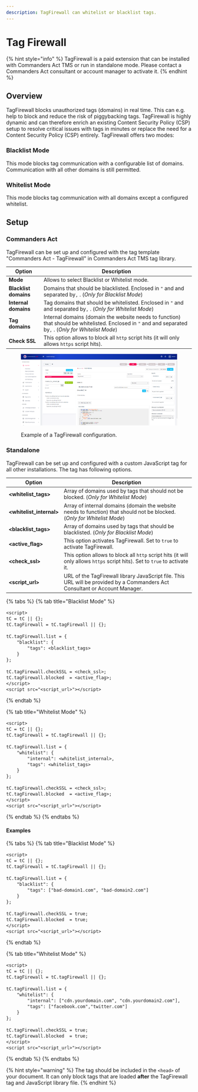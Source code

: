 ```yaml
---
description: TagFirewall can whitelist or blacklist tags.
---
```


# Tag Firewall

{% hint style="info" %}
TagFirewall is a paid extension that can be installed with Commanders Act TMS or run in standalone mode. Please contact a Commanders Act consultant or account manager to activate it.
{% endhint %}

## Overview

TagFirewall blocks unauthorized tags (domains) in real time. This can e.g. help to block and reduce the risk of piggybacking tags. TagFirewall is highly dynamic and can therefore enrich an existing Content Security Policy (CSP) setup to resolve critical issues with tags in minutes or replace the need for a Content Security Policy (CSP) entirely. TagFirewall offers two modes:

### Blacklist Mode

This mode blocks tag communication with a configurable list of domains. Communication with all other domains is still permitted.

### Whitelist Mode

This mode blocks tag communication with all domains except a configured whitelist.

## Setup

### Commanders Act

TagFirewall can be set up and configured with the tag template "Commanders Act - TagFirewall" in Commanders Act TMS tag library.

| Option                | Description                                                                                                                                               |
| --------------------- | --------------------------------------------------------------------------------------------------------------------------------------------------------- |
| **Mode**              | Allows to select Blacklist or Whitelist mode.                                                                                                             |
| **Blacklist domains** | Domains that should be blacklisted. Enclosed in `"` and and separated by`,` . (_Only for Blacklist Mode_)                                                 |
| **Internal domains**  | Tag domains that should be whitelisted. Enclosed in `"` and and separated by`,` . (_Only for Whitelist Mode_)                                             |
| **Tag domains**       | Internal domains (domain the website needs to function) that should be whitelisted. Enclosed in `"` and and separated by`,` . (_Only for Whitelist Mode_) |
| **Check SSL**         | This option allows to block all `http` script hits (it will only allows `https` script hits).                                                             |

<figure><img src="../../../.gitbook/assets/image (160).png" alt=""><figcaption><p>Example of a TagFirewall configuration.</p></figcaption></figure>

### Standalone

TagFirewall can be set up and configured with a custom JavaScript tag for all other installations. The tag has following options.

| Option                     | Description                                                                                                                  |
| -------------------------- | ---------------------------------------------------------------------------------------------------------------------------- |
| **\<whitelist\_tags>**     | Array of domains used by tags that should not be blocked. (_Only for Whitelist Mode_)                                        |
| **\<whitelist\_internal>** | Array of internal domains (domain the website needs to function) that should not be blocked. (_Only for Whitelist Mode_)     |
| **\<blacklist\_tags>**     | Array of domains used by tags that should be blacklisted. (_Only for Blacklist Mode_)                                        |
| **\<active\_flag>**        | This option activates TagFirewall. Set to `true` to activate TagFirewall.                                                    |
| **\<check\_ssl>**          | This option allows to block all `http` script hits (it will only allows `https` script hits). Set to `true` to activate it.  |
| **\<script\_url>**         | URL of the TagFirewall library JavaScript file. This URL will be provided by a Commanders Act Consultant or Account Manager. |

{% tabs %}
{% tab title="Blacklist Mode" %}
```markup
<script>
tC = tC || {};
tC.tagFirewall = tC.tagFirewall || {};

tC.tagFirewall.list = {
    "blacklist": {
        "tags": <blacklist_tags>
    }
};

tC.tagFirewall.checkSSL = <check_ssl>;
tC.tagFirewall.blocked  = <active_flag>;  
</script>
<script src="<script_url>"></script>
```
{% endtab %}

{% tab title="Whitelist Mode" %}
```markup
<script>
tC = tC || {};
tC.tagFirewall = tC.tagFirewall || {};

tC.tagFirewall.list = {
    "whitelist": {
        "internal": <whitelist_internal>,
        "tags": <whitelist_tags>
    }
};

tC.tagFirewall.checkSSL = <check_ssl>;
tC.tagFirewall.blocked  = <active_flag>; 
</script>
<script src="<script_url>"></script> 
```
{% endtab %}
{% endtabs %}

#### Examples

{% tabs %}
{% tab title="Blacklist Mode" %}
```markup
<script>
tC = tC || {};
tC.tagFirewall = tC.tagFirewall || {};

tC.tagFirewall.list = {
    "blacklist": {
        "tags": ["bad-domain1.com", "bad-domain2.com"]
    }
};

tC.tagFirewall.checkSSL = true;
tC.tagFirewall.blocked  = true;  
</script>
<script src="<script_url>"></script>
```
{% endtab %}

{% tab title="Whitelist Mode" %}
```markup
<script>
tC = tC || {};
tC.tagFirewall = tC.tagFirewall || {};

tC.tagFirewall.list = {
    "whitelist": {
        "internal": ["cdn.yourdomain.com", "cdn.yourdomain2.com"],
        "tags": ["facebook.com","twitter.com"]
    }
};

tC.tagFirewall.checkSSL = true;
tC.tagFirewall.blocked  = true;
</script>
<script src="<script_url>"></script>
```
{% endtab %}
{% endtabs %}

{% hint style="warning" %}
The tag should be included in the `<head>` of your document. It can only block tags that are loaded **after** the TagFirewall tag and JavaScript library file.
{% endhint %}
